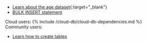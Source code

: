 * [Learn about the age dataset](https://www.kaggle.com/datasets/imoore/age-dataset?resource=download){:target="_blank"}
* [BULK INSERT statement](/docs/sql-guide/statements/statement-insert-bulk)

Cloud users:
{% include /cloud-db/cloud-db-dependencies.md %}
Community users:
* [Learn how to create tables](/docs/sql-guide/statements/statement-table-create)
